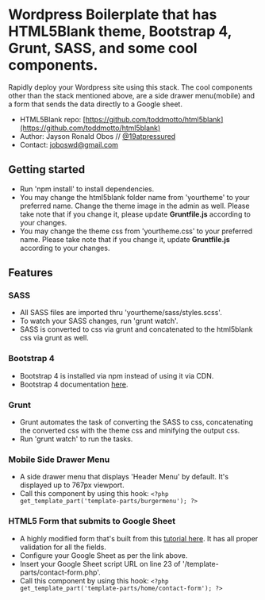 # Wordpress Boilerplate that has HTML5Blank theme, Bootstrap 4, Grunt, SASS, and some cool components.

Rapidly deploy your Wordpress site using this stack. The cool components other than the stack mentioned above, are a side drawer menu(mobile) and a form that sends the data directly to a Google sheet.

* HTML5Blank repo: [https://github.com/toddmotto/html5blank](https://github.com/toddmotto/html5blank)
* Author: Jayson Ronald Obos // [@19atpressured](http://twitter.com/19atpressured)
* Contact: [joboswd@gmail.com](mailto:joboswd@gmail.com)

## Getting started
* Run 'npm install' to install dependencies.
* You may change the html5blank folder name from 'yourtheme' to your preferred name. Change the theme image in the admin as well. Please take note that if you change it, please update **Gruntfile.js** according to your changes.
* You may change the theme css from 'yourtheme.css' to your preferred name. Please take note that if you change it, update **Gruntfile.js** according to your changes.

## Features

### SASS
* All SASS files are imported thru 'yourtheme/sass/styles.scss'.
* To watch your SASS changes, run 'grunt watch'.
* SASS is converted to css via grunt and concatenated to the html5blank css via grunt as well.

### Bootstrap 4
* Bootstrap 4 is installed via npm instead of using it via CDN.
* Bootstrap 4 documentation [here](https://getbootstrap.com/docs/4.5/getting-started/introduction/).

### Grunt
* Grunt automates the task of converting the SASS to css, concatenating the converted css with the theme css and minifying the output css.
* Run 'grunt watch' to run the tasks.

### Mobile Side Drawer Menu
* A side drawer menu that displays 'Header Menu' by default. It's displayed up to 767px viewport.
* Call this component by using this hook: ```<?php get_template_part('template-parts/burgermenu'); ?>```

### HTML5 Form that submits to Google Sheet
* A highly modified form that's built from this [tutorial here](https://medium.com/@dmccoy/how-to-submit-an-html-form-to-google-sheets-without-google-forms-b833952cc175). It has all proper validation for all the fields.
* Configure your Google Sheet as per the link above.
* Insert your Google Sheet script URL on line 23 of '/template-parts/contact-form.php'.
* Call this component by using this hook: ```<?php get_template_part('template-parts/home/contact-form'); ?>```

